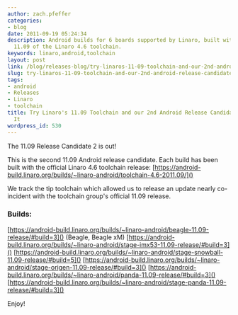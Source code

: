 ```yaml
---
author: zach.pfeffer
categories:
- blog
date: 2011-09-19 05:24:34
description: Android builds for 6 boards supported by Linaro, built with the official
  11.09 of the Linaro 4.6 toolchain.
keywords: linaro,android,toolchain
layout: post
link: /blog/releases-blog/try-linaros-11-09-toolchain-and-our-2nd-android-release-candidate-based-on-it/
slug: try-linaros-11-09-toolchain-and-our-2nd-android-release-candidate-based-on-it
tags:
- android
- Releases
- Linaro
- toolchain
title: Try Linaro's 11.09 Toolchain and our 2nd Android Release Candidate Based on
  It
wordpress_id: 530
---
```


The 11.09 Release Candidate 2 is out!

This is the second 11.09 Android release candidate. Each build has been built with the official Linaro 4.6 toolchain release: [https://android-build.linaro.org/builds/~linaro-android/toolchain-4.6-2011.09/]()

We track the tip toolchain which allowed us to release an update nearly co-incident with the toolchain group's official 11.09 release.

### Builds:


[https://android-build.linaro.org/builds/~linaro-android/beagle-11.09-release/#build=3]() (Beagle, Beagle xM)
[https://android-build.linaro.org/builds/~linaro-android/stage-imx53-11.09-release/#build=3]()
[https://android-build.linaro.org/builds/~linaro-android/stage-snowball-11.09-release/#build=5]()
[https://android-build.linaro.org/builds/~linaro-android/stage-origen-11.09-release/#build=3]()
[https://android-build.linaro.org/builds/~linaro-android/panda-11.09-release/#build=3]()
[https://android-build.linaro.org/builds/~linaro-android/stage-panda-11.09-release/#build=3]()

Enjoy!